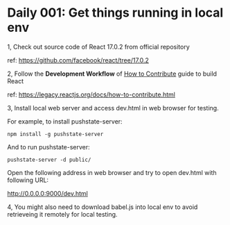 # Daily 001: Get things running in local env

1, Check out source code of React 17.0.2 from official repository

   ref: <https://github.com/facebook/react/tree/17.0.2>

2, Follow the **Development Workflow** of [How to Contribute](https://legacy.reactjs.org/docs/how-to-contribute.html) guide to build React

   ref: <https://legacy.reactjs.org/docs/how-to-contribute.html>

3, Install local web server and access dev.html in web browser for testing.

   For example, to install pushstate-server:

   `npm install -g pushstate-server`

   And to run pushstate-server:

   `pushstate-server -d public/`

   Open the following address in web browser and try to open dev.html with following URL:

   http://0.0.0.0:9000/dev.html

4, You might also need to download babel.js into local env to avoid retrieveing it remotely for local testing.



